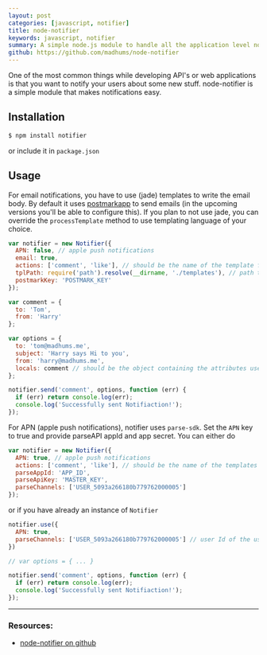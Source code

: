 ```yaml
---
layout: post
categories: [javascript, notifier]
title: node-notifier
keywords: javascript, notifier
summary: A simple node.js module to handle all the application level notifications - mainly mails and apple push notifications
github: https://github.com/madhums/node-notifier
---
```


One of the most common things while developing API's or web applications is that you want to notify your users about some new stuff. node-notifier is a simple module that makes notifications easy.

## Installation

```sh
$ npm install notifier
```

or include it in `package.json`

## Usage

For email notifications, you have to use (jade) templates to write the email body. By default it uses [postmarkapp](http://postmarkapp.com) to send emails (in the upcoming versions you'll be able to configure this). If you plan to not use jade, you can override the `processTemplate` method to use templating language of your choice.

```js
var notifier = new Notifier({
  APN: false, // apple push notifications
  email: true,
  actions: ['comment', 'like'], // should be the name of the template files
  tplPath: require('path').resolve(__dirname, './templates'), // path to the directory where all the templates reside
  postmarkKey: 'POSTMARK_KEY'
});

var comment = {
  to: 'Tom',
  from: 'Harry'
};

var options = {
  to: 'tom@madhums.me',
  subject: 'Harry says Hi to you',
  from: 'harry@madhums.me',
  locals: comment // should be the object containing the attributes used in the template
};

notifier.send('comment', options, function (err) {
  if (err) return console.log(err);
  console.log('Successfully sent Notifiaction!');
});
```

For APN (apple push notifications), notifier uses `parse-sdk`. Set the `APN` key to true and provide parseAPI appId and app secret. You can either do

```js
var notifier = new Notifier({
  APN: true, // apple push notifications
  actions: ['comment', 'like'], // should be the name of the templates
  parseAppId: 'APP_ID',
  parseApiKey: 'MASTER_KEY',
  parseChannels: ['USER_5093a266180b779762000005']
});
```

or if you have already an instance of `Notifier`

```js
notifier.use({
  APN: true,
  parseChannels: ['USER_5093a266180b779762000005'] // user Id of the user in your system
})

// var options = { ... }

notifier.send('comment', options, function (err) {
  if (err) return console.log(err);
  console.log('Successfully sent Notifiaction!');
});
```

---
### Resources:

* [node-notifier on github](https://github.com/madhums/node-notifier)



























